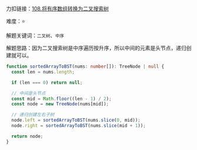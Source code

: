 力扣链接：<a href="https://leetcode.cn/problems/convert-sorted-array-to-binary-search-tree/description/" target="_blank">108.将有序数组转换为二叉搜索树</a>

难度：⭐ <br/>

解题关键词：`二叉树`、`中序`<br />

解题思路：因为二叉搜索树是中序遍历按升序，所以中间的元素是头节点，递归创建就可以。<br />

```typescript
function sortedArrayToBST(nums: number[]): TreeNode | null {
  const len = nums.length;

  if (len === 0) return null;

  // 中间是头节点
  const mid = Math.floor((len - 1) / 2);
  const node = new TreeNode(nums[mid]);

  // 递归创建左右子树
  node.left = sortedArrayToBST(nums.slice(0, mid));
  node.right = sortedArrayToBST(nums.slice(mid + 1));

  return node;
}
```
